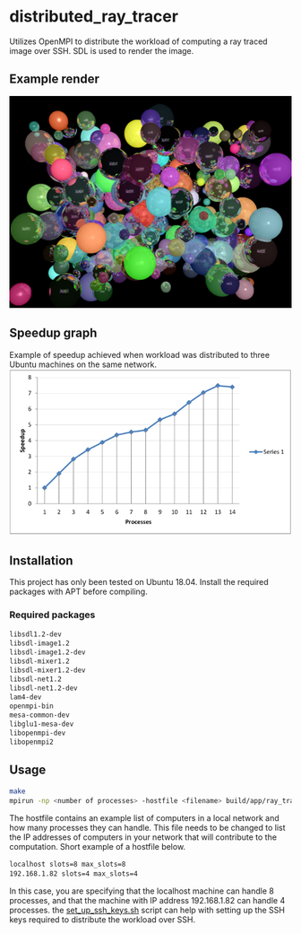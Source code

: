# distributed_ray_tracer
Utilizes OpenMPI to distribute the workload of computing a ray traced image over SSH. SDL is used to render the image.
## Example render
![spheres](/img/spheres.bmp?raw=true)
## Speedup graph
Example of speedup achieved when workload was distributed to three Ubuntu machines on the same network.
![speedup](/img/speedup.PNG?raw=true)
## Installation
This project has only been tested on Ubuntu 18.04.
Install the required packages with APT before compiling.
### Required packages
```
libsdl1.2-dev
libsdl-image1.2
libsdl-image1.2-dev
libsdl-mixer1.2
libsdl-mixer1.2-dev
libsdl-net1.2
libsdl-net1.2-dev
lam4-dev
openmpi-bin
mesa-common-dev
libglu1-mesa-dev
libopenmpi-dev
libopenmpi2
```
## Usage
```bash
make
mpirun -np <number of processes> -hostfile <filename> build/app/ray_tracer
```
The hostfile contains an example list of computers in a local network and how many processes they can handle.
This file needs to be changed to list the IP addresses of computers in your network that will contribute to the computation.
Short example of a hostfile below.
```bash
localhost slots=8 max_slots=8
192.168.1.82 slots=4 max_slots=4
```
In this case, you are specifying that the localhost machine can handle 8 processes, and that the machine with IP address 192.168.1.82 can handle 4 processes.
the [set_up_ssh_keys.sh](/set_up_ssh_keys.sh) script can help with setting up the SSH keys required to distribute the workload over SSH.
